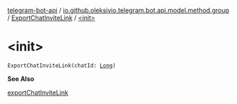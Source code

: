 [telegram-bot-api](../../index.md) / [io.github.oleksivio.telegram.bot.api.model.method.group](../index.md) / [ExportChatInviteLink](index.md) / [&lt;init&gt;](./-init-.md)

# &lt;init&gt;

`ExportChatInviteLink(chatId: `[`Long`](https://kotlinlang.org/api/latest/jvm/stdlib/kotlin/-long/index.html)`)`

**See Also**

[exportChatInviteLink](#)


